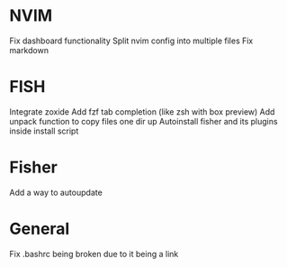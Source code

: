 # NVIM
Fix dashboard functionality
Split nvim config into multiple files
Fix markdown

# FISH
Integrate zoxide
Add fzf tab completion (like zsh with box preview)
Add unpack function to copy files one dir up
Autoinstall fisher and its plugins inside install script

# Fisher
Add a way to autoupdate

# General
Fix .bashrc being broken due to it being a link
